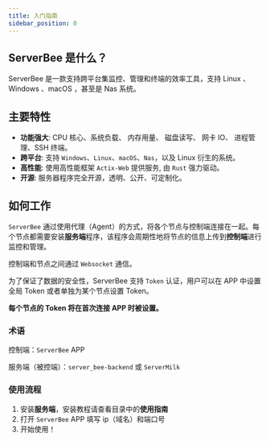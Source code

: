 ```yaml
---
title: 入门指南
sidebar_position: 0
---
```


## ServerBee 是什么？
ServerBee 是一款支持跨平台集监控、管理和终端的效率工具，支持 Linux 、Windows 、macOS ，甚至是 Nas 系统。

## 主要特性
- **功能强大**: CPU 核心、系统负载、 内存用量、 磁盘读写、 网卡 IO、 进程管理、SSH 终端。
- **跨平台**: 支持 `Windows`、`Linux`、`macOS`、`Nas`，以及 Linux 衍生的系统。
- **高性能**: 使用高性能框架 `Actix-Web` 提供服务, 由 `Rust` 强力驱动。
- **开源**: 服务器程序完全开源，透明、公开、可定制化。

## 如何工作

`ServerBee` 通过使用代理（Agent）的方式，将各个节点与控制端连接在一起。每个节点都需要安装**服务端**程序，该程序会周期性地将节点的信息上传到**控制端**进行监控和管理。

控制端和节点之间通过 `Websocket` 通信。

为了保证了数据的安全性，ServerBee 支持 `Token` 认证，用户可以在 APP 中设置全局 Token 或者单独为某个节点设置 Token。

**每个节点的 Token 将在首次连接 APP 时被设置。**

### 术语

控制端：`ServerBee` APP

服务端（被控端）：`server_bee-backend` 或 `ServerMilk`

### 使用流程
1. 安装**服务端**，安装教程请查看目录中的**使用指南**
2. 打开 `ServerBee` APP 填写 ip（域名）和端口号
3. 开始使用！
